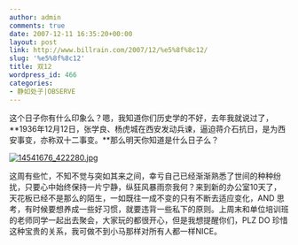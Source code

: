 ```yaml
---
author: admin
comments: true
date: 2007-12-11 16:35:20+00:00
layout: post
link: http://www.billrain.com/2007/12/%e5%8f%8c12/
slug: '%e5%8f%8c12'
title: 双12
wordpress_id: 466
categories:
- 静如处子|OBSERVE
---
```


这个日子你有什么印象么？嗯，我知道你们历史学的不好，去年我就说过了，**1936年12月12日，张学良、杨虎城在西安发动兵谏，逼迫蒋介石抗日，是为西安事变，亦称双十二事变。**那么明天你知道是什么日子么？[](http://www.billrain.com/wp-content/uploads/2007/12/14541676_422280.jpg)


[![14541676_422280.jpg](http://www.billrain.com/wp-content/uploads/2007/12/14541676_422280.jpg)](http://www.billrain.com/wp-content/uploads/2007/12/14541676_422280.jpg)


这周有些忙，不知不觉与突如其来之间，幸亏自己已经渐渐熟悉了世间的种种纷扰，只要心中始终保持一片宁静，纵狂风暴雨奈我何？来到新的办公室10天了，天花板已经不是那么的陌生，一如既往一成不变的只有不断去适应变化，AND 思考，有时候要想养成一些好习惯，就要违背一些私下的原则。上周末和单位培训班的老师同学一起出去聚会，大家玩的都很开心，但是我想提醒你们，PLZ DO 珍惜这种宝贵的关系，我可做不到小马那样对所有人都一样NICE。
